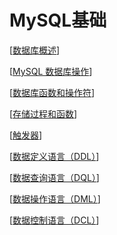 # MySQL基础

[[数据库概述]]

[[MySQL 数据库操作]]

[[数据库函数和操作符]]

[[存储过程和函数]]

[[触发器]]

[[数据定义语言（DDL）]]

[[数据查询语言（DQL）]]

[[数据操作语言（DML）]]

[[数据控制语言（DCL）]]


[//begin]: # "Autogenerated link references for markdown compatibility"
[数据库概述]: 数据库概述 "数据库概述"
[MySQL 数据库操作]: <MySQL 数据库操作> "MySQL 数据库操作"
[数据库函数和操作符]: 数据库函数和操作符 "数据库函数和操作符"
[存储过程和函数]: 存储过程和函数 "存储过程和函数"
[触发器]: 触发器 "触发器"
[数据定义语言（DDL）]: 数据定义语言（ddl） "数据定义语言（DDL）"
[数据查询语言（DQL）]: 数据查询语言（dql） "数据查询语言（DQL）"
[数据操作语言（DML）]: 数据操作语言（dml） "数据操作语言（DML）"
[数据控制语言（DCL）]: 数据控制语言（dcl） "数据控制语言（DCL）"
[//end]: # "Autogenerated link references"
[//begin]: # "Autogenerated link references for markdown compatibility"
[数据库概述]: 数据库概述 "数据库概述"
[MySQL 数据库操作]: <MySQL 数据库操作> "MySQL 数据库操作"
[数据库函数和操作符]: 数据库函数和操作符 "数据库函数和操作符"
[存储过程和函数]: 存储过程和函数 "存储过程和函数"
[触发器]: 触发器 "触发器"
[数据定义语言（DDL）]: 数据定义语言（ddl） "数据定义语言（DDL）"
[数据查询语言（DQL）]: 数据查询语言（dql） "数据查询语言（DQL）"
[数据操作语言（DML）]: 数据操作语言（dml） "数据操作语言（DML）"
[数据控制语言（DCL）]: 数据控制语言（dcl） "数据控制语言（DCL）"
[//end]: # "Autogenerated link references"